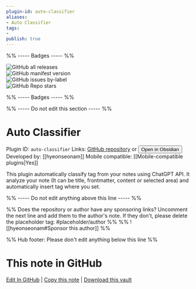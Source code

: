 ```yaml
---
plugin-id: auto-classifier
aliases:
- Auto Classifier
tags: 
- 
publish: true
---
```


%% ----- Badges ----- %%

![GitHub all releases](https://img.shields.io/github/downloads/hyeonseonam/auto-classifier/total?color=573E7A&logo=github&style=for-the-badge)   
![GitHub manifest version](https://img.shields.io/github/manifest-json/v/hyeonseonam/auto-classifier?color=573E7A&logo=github&style=for-the-badge)   
![GitHub issues by-label](https://img.shields.io/github/issues/hyeonseonam/auto-classifier/help%20wanted?color=573E7A&logo=github&style=for-the-badge)   
![GitHub Repo stars](https://img.shields.io/github/stars/hyeonseonam/auto-classifier?color=573E7A&logo=github&style=for-the-badge)

%% ----- Badges ----- %%

%% ----- Do not edit this section ----- %%

# Auto Classifier

Plugin ID: `auto-classifier`
Links: [GitHub repository](https://github.com/hyeonseonam/auto-classifier) or [<button id=HH>Open in Obsidian</button>](obsidian://show-plugin?id=auto-classifier)
Developed by: [[hyeonseonam]]
Mobile compatible: [[Mobile-compatible plugins|Yes]]

This plugin automatically classify tag from your notes using ChatGPT API. It analyze your note (It can be title, frontmatter, content or selected area) and automatically insert tag where you set.

%% ----- Do not edit anything above this line ----- %% 

%% Does the repository or author have any sponsoring links? Uncomment the next line and add them to the author's note. If they don't, please delete the placeholder tag: #placeholder/author %%
%% ![[hyeonseonam#Sponsor this author]] %%

%% Hub footer: Please don't edit anything below this line %%

# This note in GitHub

<span class="git-footer">[Edit In GitHub](https://github.dev/obsidian-community/obsidian-hub/blob/main/02%20-%20Community%20Expansions/02.05%20All%20Community%20Expansions/Plugins/auto-classifier.md "git-hub-edit-note") | [Copy this note](https://raw.githubusercontent.com/obsidian-community/obsidian-hub/main/02%20-%20Community%20Expansions/02.05%20All%20Community%20Expansions/Plugins/auto-classifier.md "git-hub-copy-note") | [Download this vault](https://github.com/obsidian-community/obsidian-hub/archive/refs/heads/main.zip "git-hub-download-vault") </span>
